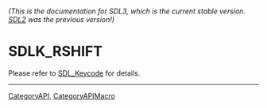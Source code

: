 ###### (This is the documentation for SDL3, which is the current stable version. [SDL2](https://wiki.libsdl.org/SDL2/) was the previous version!)
# SDLK_RSHIFT

Please refer to [SDL_Keycode](SDL_Keycode) for details.

----
[CategoryAPI](CategoryAPI), [CategoryAPIMacro](CategoryAPIMacro)

